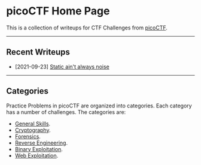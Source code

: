 # picoCTF Home Page

This is a collection of writeups for CTF Challenges from [picoCTF](https://picoctf.org/).

---

## Recent Writeups

- [2021-09-23] [Static ain't always noise](./General-Skills/Static-ain't-always-noise.md)

---

## Categories

Practice Problems in picoCTF are organized into categories.  Each category has a number of challenges.  The categories are:

- [General Skills](./General-Skills/README.md).
- [Cryptography](./Cryptography/README.md).
- [Forensics](./Forensics/README.md).
- [Reverse Engineering](./Reverse-Engineering/README.md).
- [Binary Exploitation](./Binary-Exploitation/README.md).
- [Web Exploitation](./Web-Exploitation/README.md).
